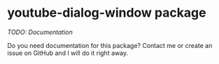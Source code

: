 # youtube-dialog-window package

*TODO: Documentation*

Do you need documentation for this package? Contact me or create an issue on GitHub and I will do it right away. 
